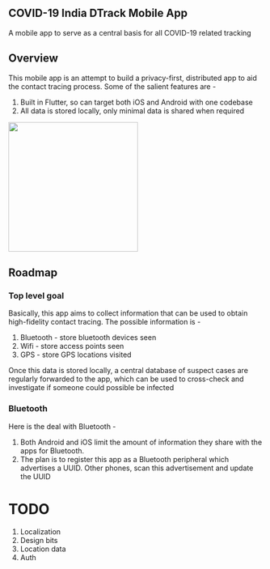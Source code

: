 COVID-19 India DTrack Mobile App
---
A mobile app to serve as a central basis for all COVID-19 related
tracking

Overview
---
This mobile app is an attempt to build a privacy-first, distributed
app to aid the contact tracing process. Some of the salient features are - 

1. Built in Flutter, so can target both iOS and Android with one codebase
2. All data is stored locally, only minimal data is shared when required

<img src="docs/screenshot.jpg" height="256px" />

Roadmap
---

### Top level goal
Basically, this app aims to collect information that can be used to
obtain high-fidelity contact tracing. The possible information is -

1. Bluetooth - store bluetooth devices seen
2. Wifi - store access points seen
3. GPS - store GPS locations visited

Once this data is stored locally, a central database of suspect cases
are regularly forwarded to the app, which can be used to cross-check
and investigate if someone could possible be infected

### Bluetooth
Here is the deal with Bluetooth -
1. Both Android and iOS limit the amount of information they share with
the apps for Bluetooth. 
2. The plan is to register this app as a Bluetooth peripheral which advertises
a UUID. Other phones, scan this advertisement and update the UUID

# TODO
1. Localization
2. Design bits
3. Location data
4. Auth
